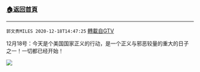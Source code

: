 ﻿###  [:house:返回首頁](https://github.com/ourhimalayas/txt)
---

`郭文贵MILES 2020-12-18T14:47:25` [轉載自GTV](https://gtv.org/web/#/UserInfo/5e596957357cc612d35a8044)


12月18号：今天是个美国国家正义的行动，是一个正义与邪恶较量的重大的日子之一！一切都已经开始！

[![](https://filegroup.gtv.org/cdn-cgi/image/width=600/https://filegroup.gtv.org/group5/web/20201218/14/47/0/03ca5095462f783b13912d42e11c189d.jpg)](https://filegroup.gtv.org/group5/web/20201218/14/47/0/ff876f86406ff96a2af54cc9af85f872.mp4)